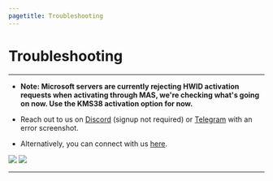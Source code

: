 ```yaml
---
pagetitle: Troubleshooting
---
```


# Troubleshooting

------------------------------------------------------------------------

-   **Note: Microsoft servers are currently rejecting HWID activation requests when activating through MAS, we're checking what's going on now. Use the KMS38 activation option for now.**

-   Reach out to us on [Discord](https://discord.gg/gjJEfq7ux8) (signup not required) or [Telegram](https://t.me/Microsoft_Activation_Scripts) with an error screenshot.

-   Alternatively, you can connect with us [here](contactus.html).

[![](https://lookimg.com/images/2023/03/21/QTvjcD.png)](https://discord.gg/gjJEfq7ux8) [![](https://lookimg.com/images/2023/03/21/QTvLyd.png)](https://t.me/Microsoft_Activation_Scripts)

------------------------------------------------------------------------
